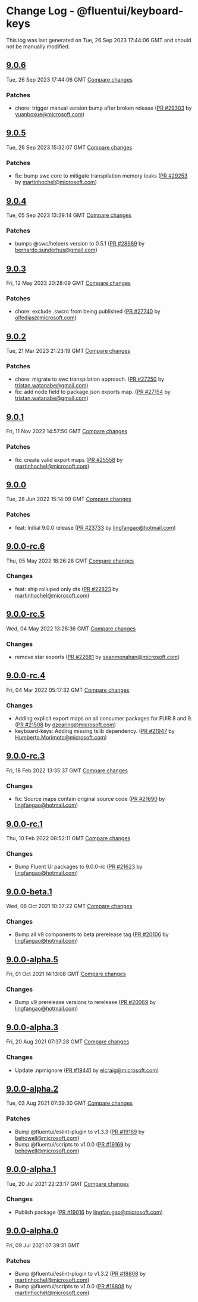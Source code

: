 # Change Log - @fluentui/keyboard-keys

This log was last generated on Tue, 26 Sep 2023 17:44:06 GMT and should not be manually modified.

<!-- Start content -->

## [9.0.6](https://github.com/microsoft/fluentui/tree/@fluentui/keyboard-keys_v9.0.6)

Tue, 26 Sep 2023 17:44:06 GMT 
[Compare changes](https://github.com/microsoft/fluentui/compare/@fluentui/keyboard-keys_v9.0.5..@fluentui/keyboard-keys_v9.0.6)

### Patches

- chore: trigger manual version bump after broken release ([PR #29303](https://github.com/microsoft/fluentui/pull/29303) by yuanboxue@microsoft.com)

## [9.0.5](https://github.com/microsoft/fluentui/tree/@fluentui/keyboard-keys_v9.0.5)

Tue, 26 Sep 2023 15:32:07 GMT 
[Compare changes](https://github.com/microsoft/fluentui/compare/@fluentui/keyboard-keys_v9.0.4..@fluentui/keyboard-keys_v9.0.5)

### Patches

- fix: bump swc core to mitigate transpilation memory leaks ([PR #29253](https://github.com/microsoft/fluentui/pull/29253) by martinhochel@microsoft.com)

## [9.0.4](https://github.com/microsoft/fluentui/tree/@fluentui/keyboard-keys_v9.0.4)

Tue, 05 Sep 2023 13:29:14 GMT 
[Compare changes](https://github.com/microsoft/fluentui/compare/@fluentui/keyboard-keys_v9.0.3..@fluentui/keyboard-keys_v9.0.4)

### Patches

- bumps @swc/helpers version to 0.5.1 ([PR #28989](https://github.com/microsoft/fluentui/pull/28989) by bernardo.sunderhus@gmail.com)

## [9.0.3](https://github.com/microsoft/fluentui/tree/@fluentui/keyboard-keys_v9.0.3)

Fri, 12 May 2023 20:28:09 GMT 
[Compare changes](https://github.com/microsoft/fluentui/compare/@fluentui/keyboard-keys_v9.0.2..@fluentui/keyboard-keys_v9.0.3)

### Patches

- chore: exclude .swcrc from being published ([PR #27740](https://github.com/microsoft/fluentui/pull/27740) by olfedias@microsoft.com)

## [9.0.2](https://github.com/microsoft/fluentui/tree/@fluentui/keyboard-keys_v9.0.2)

Tue, 21 Mar 2023 21:23:19 GMT 
[Compare changes](https://github.com/microsoft/fluentui/compare/@fluentui/keyboard-keys_v9.0.1..@fluentui/keyboard-keys_v9.0.2)

### Patches

- chore: migrate to swc transpilation approach. ([PR #27250](https://github.com/microsoft/fluentui/pull/27250) by tristan.watanabe@gmail.com)
- fix: add node field to package.json exports map. ([PR #27154](https://github.com/microsoft/fluentui/pull/27154) by tristan.watanabe@gmail.com)

## [9.0.1](https://github.com/microsoft/fluentui/tree/@fluentui/keyboard-keys_v9.0.1)

Fri, 11 Nov 2022 14:57:50 GMT 
[Compare changes](https://github.com/microsoft/fluentui/compare/@fluentui/keyboard-keys_v9.0.0..@fluentui/keyboard-keys_v9.0.1)

### Patches

- fix: create valid export maps ([PR #25558](https://github.com/microsoft/fluentui/pull/25558) by martinhochel@microsoft.com)

## [9.0.0](https://github.com/microsoft/fluentui/tree/@fluentui/keyboard-keys_v9.0.0)

Tue, 28 Jun 2022 15:14:09 GMT 
[Compare changes](https://github.com/microsoft/fluentui/compare/@fluentui/keyboard-keys_v9.0.0-rc.6..@fluentui/keyboard-keys_v9.0.0)

### Patches

- feat: Initial 9.0.0 release ([PR #23733](https://github.com/microsoft/fluentui/pull/23733) by lingfangao@hotmail.com)

## [9.0.0-rc.6](https://github.com/microsoft/fluentui/tree/@fluentui/keyboard-keys_v9.0.0-rc.6)

Thu, 05 May 2022 18:26:28 GMT 
[Compare changes](https://github.com/microsoft/fluentui/compare/@fluentui/keyboard-keys_v9.0.0-rc.5..@fluentui/keyboard-keys_v9.0.0-rc.6)

### Changes

- feat: ship rolluped only dts ([PR #22823](https://github.com/microsoft/fluentui/pull/22823) by martinhochel@microsoft.com)

## [9.0.0-rc.5](https://github.com/microsoft/fluentui/tree/@fluentui/keyboard-keys_v9.0.0-rc.5)

Wed, 04 May 2022 13:26:36 GMT 
[Compare changes](https://github.com/microsoft/fluentui/compare/@fluentui/keyboard-keys_v9.0.0-rc.4..@fluentui/keyboard-keys_v9.0.0-rc.5)

### Changes

- remove star exports ([PR #22681](https://github.com/microsoft/fluentui/pull/22681) by seanmonahan@microsoft.com)

## [9.0.0-rc.4](https://github.com/microsoft/fluentui/tree/@fluentui/keyboard-keys_v9.0.0-rc.4)

Fri, 04 Mar 2022 05:17:32 GMT
[Compare changes](https://github.com/microsoft/fluentui/compare/@fluentui/keyboard-keys_v9.0.0-rc.3..@fluentui/keyboard-keys_v9.0.0-rc.4)

### Changes

- Adding explicit export maps on all consumer packages for FUIR 8 and 9. ([PR #21508](https://github.com/microsoft/fluentui/pull/21508) by dzearing@microsoft.com)
- keyboard-keys: Adding missing tslib dependency. ([PR #21947](https://github.com/microsoft/fluentui/pull/21947) by Humberto.Morimoto@microsoft.com)

## [9.0.0-rc.3](https://github.com/microsoft/fluentui/tree/@fluentui/keyboard-keys_v9.0.0-rc.3)

Fri, 18 Feb 2022 13:35:37 GMT
[Compare changes](https://github.com/microsoft/fluentui/compare/@fluentui/keyboard-keys_v9.0.0-rc.1..@fluentui/keyboard-keys_v9.0.0-rc.3)

### Changes

- fix: Source maps contain original source code ([PR #21690](https://github.com/microsoft/fluentui/pull/21690) by lingfangao@hotmail.com)

## [9.0.0-rc.1](https://github.com/microsoft/fluentui/tree/@fluentui/keyboard-keys_v9.0.0-rc.1)

Thu, 10 Feb 2022 08:52:11 GMT
[Compare changes](https://github.com/microsoft/fluentui/compare/@fluentui/keyboard-keys_v9.0.0-beta.1..@fluentui/keyboard-keys_v9.0.0-rc.1)

### Changes

- Bump Fluent UI packages to 9.0.0-rc ([PR #21623](https://github.com/microsoft/fluentui/pull/21623) by lingfangao@hotmail.com)

## [9.0.0-beta.1](https://github.com/microsoft/fluentui/tree/@fluentui/keyboard-keys_v9.0.0-beta.1)

Wed, 06 Oct 2021 10:37:22 GMT
[Compare changes](https://github.com/microsoft/fluentui/compare/@fluentui/keyboard-keys_v9.0.0-alpha.5..@fluentui/keyboard-keys_v9.0.0-beta.1)

### Changes

- Bump all v9 components to beta prerelease tag ([PR #20106](https://github.com/microsoft/fluentui/pull/20106) by lingfangao@hotmail.com)

## [9.0.0-alpha.5](https://github.com/microsoft/fluentui/tree/@fluentui/keyboard-keys_v9.0.0-alpha.5)

Fri, 01 Oct 2021 14:13:08 GMT
[Compare changes](https://github.com/microsoft/fluentui/compare/@fluentui/keyboard-keys_v9.0.0-alpha.3..@fluentui/keyboard-keys_v9.0.0-alpha.5)

### Changes

- Bump v9 prerelease versions to rerelease ([PR #20069](https://github.com/microsoft/fluentui/pull/20069) by lingfangao@hotmail.com)

## [9.0.0-alpha.3](https://github.com/microsoft/fluentui/tree/@fluentui/keyboard-keys_v9.0.0-alpha.3)

Fri, 20 Aug 2021 07:37:28 GMT
[Compare changes](https://github.com/microsoft/fluentui/compare/@fluentui/keyboard-keys_v9.0.0-alpha.2..@fluentui/keyboard-keys_v9.0.0-alpha.3)

### Changes

- Update .npmignore ([PR #19441](https://github.com/microsoft/fluentui/pull/19441) by elcraig@microsoft.com)

## [9.0.0-alpha.2](https://github.com/microsoft/fluentui/tree/@fluentui/keyboard-keys_v9.0.0-alpha.2)

Tue, 03 Aug 2021 07:39:30 GMT
[Compare changes](https://github.com/microsoft/fluentui/compare/@fluentui/keyboard-keys_v9.0.0-alpha.1..@fluentui/keyboard-keys_v9.0.0-alpha.2)

### Patches

- Bump @fluentui/eslint-plugin to v1.3.3 ([PR #19169](https://github.com/microsoft/fluentui/pull/19169) by behowell@microsoft.com)
- Bump @fluentui/scripts to v1.0.0 ([PR #19169](https://github.com/microsoft/fluentui/pull/19169) by behowell@microsoft.com)

## [9.0.0-alpha.1](https://github.com/microsoft/fluentui/tree/@fluentui/keyboard-keys_v9.0.0-alpha.1)

Tue, 20 Jul 2021 22:23:17 GMT
[Compare changes](https://github.com/microsoft/fluentui/compare/@fluentui/keyboard-keys_v9.0.0-alpha.0..@fluentui/keyboard-keys_v9.0.0-alpha.1)

### Changes

- Publish package ([PR #19016](https://github.com/microsoft/fluentui/pull/19016) by lingfan.gao@microsoft.com)

## [9.0.0-alpha.0](https://github.com/microsoft/fluentui/tree/@fluentui/keyboard-keys_v9.0.0-alpha.0)

Fri, 09 Jul 2021 07:39:31 GMT

### Patches

- Bump @fluentui/eslint-plugin to v1.3.2 ([PR #18808](https://github.com/microsoft/fluentui/pull/18808) by martinhochel@microsoft.com)
- Bump @fluentui/scripts to v1.0.0 ([PR #18808](https://github.com/microsoft/fluentui/pull/18808) by martinhochel@microsoft.com)
